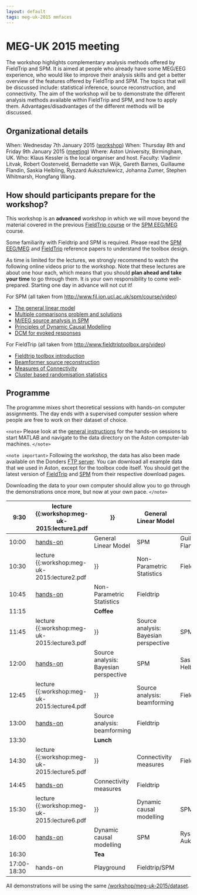 ```yaml
---
layout: default
tags: meg-uk-2015 mmfaces
---
```


# MEG-UK 2015 meeting

The workshop highlights complementary analysis methods offered by FieldTrip and SPM. It is aimed at people who already have some MEG/EEG experience, who would like to improve their analysis skills and get a better overview of the features offered by FieldTrip and SPM. The topics that will be discussed include: statistical inference, source reconstruction, and connectivity. The aim of the workshop will be to demonstrate the different analysis methods available within FieldTrip and SPM, and how to apply them. Advantages/disadvantages of the different methods will be discussed.

## Organizational details

When: Wednesday 7th January 2015 ([workshop](http://www.aston.ac.uk/lhs/research/centres-facilities/brain-centre/meg-uk-2015/workshop))
When: Thursday 8th and Friday 9th January 2015 ([meeting](http://www.aston.ac.uk/lhs/research/centres-facilities/brain-centre/meg-uk-2015))
Where: Aston University, Birmingham, UK.
Who: Klaus Kessler is the local organiser and host.
Faculty: Vladimir Litvak, Robert Oostenveld, Bernadette van Wijk, Gareth Barnes, Guillaume Flandin, Saskia Helbling, Ryszard Auksztulewicz, Johanna Zumer, Stephen Whitmarsh, Hongfang Wang.

## How should participants prepare for the workshop?

This workshop is an **advanced** workshop in which we will move beyond the material covered in the previous [FieldTrip course](/workshop/birmingham) or the [SPM EEG/MEG](http://www.fil.ion.ucl.ac.uk/spm/course/slides14-meeg/) course.

Some familiarity with Fieldtrip and SPM is required. Please read the [SPM EEG/MEG](http://www.hindawi.com/journals/cin/2011/852961) and [FieldTrip](http://www.hindawi.com/journals/cin/2011/156869/) reference papers to understand the toolbox design.  

As time is limited for the lectures, we strongly recommend to watch the following online videos prior to the workshop. Note that these lectures are about one hour each, which means that you should **plan ahead and take your time** to go through them. It is your own responsibility to come well-prepared. Starting one day in advance will not cut it!

For SPM (all taken from http://www.fil.ion.ucl.ac.uk/spm/course/video)

*  [The general linear model](http://www.fil.ion.ucl.ac.uk/spm/course/video/#MEEG_GLM)
*  [Multiple comparisons problem and solutions](http://www.fil.ion.ucl.ac.uk/spm/course/video/#MEEG_MCP)
*  [M/EEG source analysis in SPM](http://www.fil.ion.ucl.ac.uk/spm/course/video/#MEEG_Source)
*  [Principles of Dynamic Causal Modelling](http://www.fil.ion.ucl.ac.uk/spm/course/video/#MEEG_PrincipleDCM)
*  [DCM for evoked responses](http://www.fil.ion.ucl.ac.uk/spm/course/video/#MEEG_DCM_ERP)

For FieldTrip (all taken from http://www.fieldtriptoolbox.org/video)

*  [Fieldtrip toolbox introduction](https://www.youtube.com/watch?v=zOxCqcYmIfA)
*  [Beamformer source reconstruction](https://www.youtube.com/watch?v=7eS11DtbIPw)
*  [Measures of Connectivity](https://www.youtube.com/watch?v=LKrxdrntWcQ)
*  [Cluster based randomisation statistics](https://www.youtube.com/watch?v=vOSfabsDUNg)

## Programme

The programme mixes short theoretical sessions with hands-on computer assignments. The day ends with a supervised computer session where people are free to work on their dataset of choice.

`<note>`
Please look at the [general instructions](/workshop/meg-uk-2015/general) for the hands-on sessions to start MATLAB and navigate to the data directory on the Aston computer-lab machines.
`</note>`

`<note important>`
Following the workshop, the data has also been made available on the Donders [FTP server](ftp://ftp.fieldtriptoolbox.org/pub/fieldtrip/example/meg-uk-2015). You can download all example data that we used in Aston, except for the toolbox code itself. You should get the latest version of [FieldTrip](/download) and [SPM](http://www.fil.ion.ucl.ac.uk/spm/software/download.html) from their respective download pages.

Downloading the data to your own computer should allow you to go through the demonstrations once more, but now at your own pace.
`</note>`

 | 9:30        | lecture {{:workshop:meg-uk-2015:lecture1.pdf                  | }}                                    | General Linear Model                  | SPM                   | Vladimir Litvak     |
 | ----        | --------------------------------------------                  | --                                    | --------------------                  | ---                   | ---------------     |
 | 10:00       | [hands-on](/workshop/meg-uk-2015/spm_stats)                   | General Linear Model                  | SPM                                   | Guillaume Flandin     |                    
 | 10:30       | lecture {{:workshop:meg-uk-2015:lecture2.pdf                  | }}                                    | Non-Parametric Statistics             | Fieldtrip             | Robert Oostenveld   |
 | 10:45       | [hands-on](/workshop/meg-uk-2015/fieldtrip-stats-demo)        | Non-Parametric Statistics             | Fieldtrip                             |                       |                    
 | 11:15       |                                                               | **Coffee**                            |                                      
 | 11:45       | lecture {{:workshop:meg-uk-2015:lecture3.pdf                  | }}                                    | Source analysis: Bayesian perspective | SPM                   | Gareth Barnes       |
 | 12:00       | [hands-on](/workshop/meg-uk-2015/spm_source)                  | Source analysis: Bayesian perspective | SPM                                   | Saskia Helbling       |                    
 | 12:45       | lecture {{:workshop:meg-uk-2015:lecture4.pdf                  | }}                                    | Source analysis: beamforming          | Fieldtrip             | Robert Oostenveld   |
 | 13:00       | [hands-on](/workshop/meg-uk-2015/fieldtrip-beamformer-demo)   | Source analysis: beamforming          | Fieldtrip                             |                       |                    
 | 13:30       |                                                               | **Lunch**                             |                                      
 | 14:30       | lecture {{:workshop:meg-uk-2015:lecture5.pdf                  | }}                                    | Connectivity measures                 | Fieldtrip             | Robert Oostenveld   |
 | 14:45       | [hands-on](/workshop/meg-uk-2015/fieldtrip-connectivity-demo) | Connectivity measures                 | Fieldtrip                             |                       |                    
 | 15:30       | lecture {{:workshop:meg-uk-2015:lecture6.pdf                  | }}                                    | Dynamic causal modelling              | SPM                   | Bernadette van Wijk |
 | 16:00       | [hands-on](/workshop/meg-uk-2015/dcm_tutorial)                | Dynamic causal modelling              | SPM                                   | Ryszard Auksztulewicz |                    
 | 16:30       |                                                               | **Tea**                               |                                      
 | 17:00-18:30 | hands-on                                                      | Playground                            | Fieldtrip/SPM                         |                       |                    

All demonstrations will be using the same [/workshop/meg-uk-2015/dataset](/workshop/meg-uk-2015/dataset).
